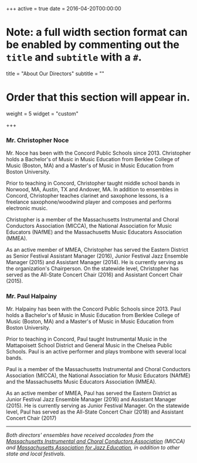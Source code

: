 +++
active = true
date = 2016-04-20T00:00:00

# Note: a full width section format can be enabled by commenting out the `title` and `subtitle` with a `#`.
title = "About Our Directors"
subtitle = ""

# Order that this section will appear in.
weight = 5
widget = "custom"

+++

### Mr. Christopher Noce

Mr. Noce has been with the Concord Public Schools since 2013. Christopher holds a Bachelor's of Music in Music Education from Berklee College of Music (Boston, MA) and a Master's of Music in Music Education from Boston University.

Prior to teaching in Concord, Christopher taught middle school bands in Norwood, MA, Austin, TX and Andover, MA. In addition to ensembles in Concord, Christopher teaches clarinet and saxophone lessons, is a freelance saxophone/woodwind player and composes and performs electronic music.

Christopher is a member of the Massachusetts Instrumental and Choral Conductors Association (MICCA), the National Association for Music Educators (NAfME) and the Massachusetts Music Educators Association (MMEA).

As an active member of MMEA, Christopher has served the Eastern District as Senior Festival Assistant Manager (2016), Junior Festival Jazz Ensemble Manager (2015) and Assistant Manager (2014). He is currently serving as the organization's Chairperson. On the statewide level, Christopher has served as the All-State Concert Chair (2016) and Assistant Concert Chair (2015).

### Mr. Paul Halpainy

Mr. Halpainy has been with the Concord Public Schools since 2013. Paul holds a Bachelor's of Music in Music Education from Berklee College of Music (Boston, MA) and a Master's of Music in Music Education from Boston University.

Prior to teaching in Concord, Paul taught Instrumental Music in the Mattapoisett School District and General Music in the Chelsea Public Schools. Paul is an active performer and plays trombone with several local bands.

Paul is a member of the Massachusetts Instrumental and Choral Conductors Association (MICCA), the National Association for Music Educators (NAfME) and the Massachusetts Music Educators Association (MMEA).

As an active member of MMEA, Paul has served the Eastern District as Junior Festival Jazz Ensemble Manager (2016) and Assistant Manager (2015). He is currently serving as Junior Festival Manager. On the statewide level, Paul has served as the All-State Concert Chair (2018) and Assistant Concert Chair (2017)

----

*Both directors' ensembles have received accolades from the [Massachusetts Instrumental and Choral Conductors Association](http://www.miccamusic.org) (MICCA) and [Massachusetts Association for Jazz Education](http://www.majazzed.org), in addition to other state and local festivals.*
